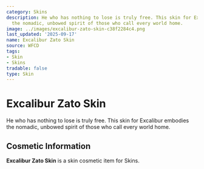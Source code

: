 ```yaml
---
category: Skins
description: He who has nothing to lose is truly free. This skin for Excalibur embodies
  the nomadic, unbowed spirit of those who call every world home.
image: ../images/excalibur-zato-skin-c38f2284c4.png
last_updated: '2025-09-17'
name: Excalibur Zato Skin
source: WFCD
tags:
- Skin
- Skins
tradable: false
type: Skin
---
```


# Excalibur Zato Skin

He who has nothing to lose is truly free. This skin for Excalibur embodies the nomadic, unbowed spirit of those who call every world home.

## Cosmetic Information

**Excalibur Zato Skin** is a skin cosmetic item for Skins.

